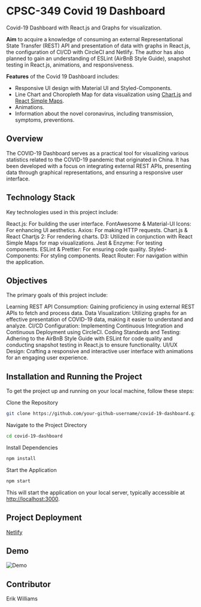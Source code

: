 # CPSC-349 Covid 19 Dashboard

Covid-19 Dashboard with React.js and Graphs for visualization.

**Aim** to acquire a knowledge of consuming an external Representational State Transfer (REST) API and presentation of data with graphs in React.js, the configuration of CI/CD with CircleCI and Netlify. The author has also planned to gain an understanding of ESLint (AirBnB Style Guide), snapshot testing in React.js, animations, and responsiveness.

**Features** of the Covid 19 Dashboard includes:

- Responsive UI design with Material UI and Styled-Components.
- Line Chart and Choropleth Map for data visualization using [Chart.js](https://www.chartjs.org/) and [React Simple Maps](https://www.react-simple-maps.io/).
- Animations.
- Information about the novel coronavirus, including transmission, symptoms, preventions.

## Overview

The COVID-19 Dashboard serves as a practical tool for visualizing various statistics related to the COVID-19 pandemic that originated in China. It has been developed with a focus on integrating external REST APIs, presenting data through graphical representations, and ensuring a responsive user interface.

## Technology Stack

Key technologies used in this project include:

React.js: For building the user interface.
FontAwesome & Material-UI Icons: For enhancing UI aesthetics.
Axios: For making HTTP requests.
Chart.js & React Chartjs 2: For rendering charts.
D3: Utilized in conjunction with React Simple Maps for map visualizations.
Jest & Enzyme: For testing components.
ESLint & Prettier: For ensuring code quality.
Styled-Components: For styling components.
React Router: For navigation within the application.

## Objectives

The primary goals of this project include:

Learning REST API Consumption: Gaining proficiency in using external REST APIs to fetch and process data.
Data Visualization: Utilizing graphs for an effective presentation of COVID-19 data, making it easier to understand and analyze.
CI/CD Configuration: Implementing Continuous Integration and Continuous Deployment using CircleCI.
Coding Standards and Testing: Adhering to the AirBnB Style Guide with ESLint for code quality and conducting snapshot testing in React.js to ensure functionality.
UI/UX Design: Crafting a responsive and interactive user interface with animations for an engaging user experience.

## Installation and Running the Project

To get the project up and running on your local machine, follow these steps:

Clone the Repository

```bash
git clone https://github.com/your-github-username/covid-19-dashboard.git
```

Navigate to the Project Directory

```bash
cd covid-19-dashboard
```

Install Dependencies

```bash
npm install
```

Start the Application

```bash
npm start
```

This will start the application on your local server, typically accessible at <http://localhost:3000>.

## Project Deployment

[Netlify](https://dazzling-brigadeiros-4e5e86.netlify.app/)

## Demo

![Demo](./src/assets/images/dashboard.gif)

## Contributor

Erik Williams
